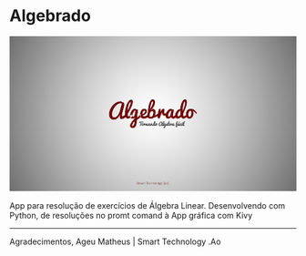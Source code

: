 # Algebrado

![Project Preview](algebrado.png)

App para resolução de exercícios de Álgebra Linear. Desenvolvendo com Python, de resoluções no promt comand à App gráfica com Kivy 

--------------------
Agradecimentos, Ageu Matheus | Smart Technology .Ao